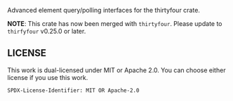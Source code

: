 Advanced element query/polling interfaces for the thirtyfour crate.

**NOTE**: This crate has now been merged with `thirtyfour`. Please update to `thirfyfour` v0.25.0 or later.

## LICENSE

This work is dual-licensed under MIT or Apache 2.0.
You can choose either license if you use this work.

`SPDX-License-Identifier: MIT OR Apache-2.0`
